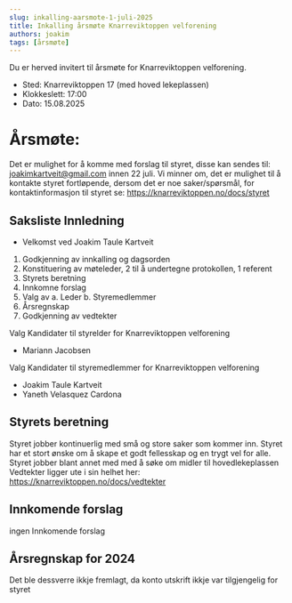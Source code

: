 ```yaml
---
slug: inkalling-aarsmote-1-juli-2025
title: Inkalling årsmøte Knarreviktoppen velforening
authors: joakim
tags: [årsmøte]
---
```



Du er herved invitert til årsmøte for Knarreviktoppen velforening.

<!--truncate-->
- Sted: Knarreviktoppen 17 (med hoved lekeplassen)
- Klokkeslett: 17:00
- Dato: 15.08.2025

# Årsmøte:
Det er mulighet for å komme med forslag til styret, disse kan sendes til:
joakimkartveit@gmail.com innen 22 juli. Vi minner om, det er mulighet til å kontakte styret
fortløpende, dersom det er noe saker/spørsmål, for kontaktinformasjon til styret se:
https://knarreviktoppen.no/docs/styret

## Saksliste Innledning
- Velkomst ved Joakim Taule Kartveit
1. Godkjenning av innkalling og dagsorden
2. Konstituering av møteleder, 2 til å undertegne protokollen, 1 referent
3. Styrets beretning
4. Innkomne forslag
5. Valg av
   a. Leder
   b. Styremedlemmer
6. Årsregnskap
7. Godkjenning av vedtekter


Valg Kandidater til styrelder for Knarreviktoppen velforening
   * Mariann Jacobsen

Valg Kandidater til styremedlemmer for Knarreviktoppen velforening
   * Joakim Taule Kartveit
   * Yaneth Velasquez Cardona

## Styrets beretning
Styret jobber kontinuerlig med små og store saker som kommer inn.
Styret har et stort ønske om å skape et godt fellesskap og en trygt vel for alle.
Styret jobber blant annet med med å søke om midler til hovedlekeplassen
Vedtekter ligger ute i sin helhet her:
https://knarreviktoppen.no/docs/vedtekter
  
## Innkomende forslag
ingen Innkomende forslag

## Årsregnskap for 2024
Det ble dessverre ikkje fremlagt, da konto utskrift ikkje var tilgjengelig for styret
